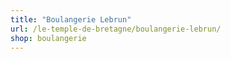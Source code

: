 ```yaml
---
title: "Boulangerie Lebrun"
url: /le-temple-de-bretagne/boulangerie-lebrun/
shop: boulangerie
---
```

